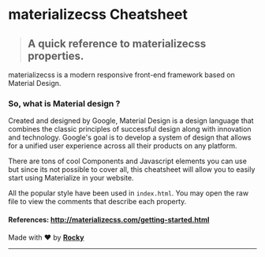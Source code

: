 # materializecss Cheatsheet

> ## A quick reference to materializecss properties.

materializecss is a modern responsive front-end framework based on Material Design.

### So, what is Material design ?

Created and designed by Google, Material Design is a design language that combines the classic principles of successful design along with innovation and technology. Google's goal is to develop a system of design that allows for a unified user experience across all their products on any platform.

There are tons of cool Components and Javascript elements you can use but since its not possible to cover all, this cheatsheet will allow you to easily start using Materialize in your website.

All the popular style have been used in `index.html`.
You may open the raw file to view the comments that describe each property.

#### References: http://materializecss.com/getting-started.html

Made with ️❤︎ by **[Rocky](https://rocky93.github.io/ "Abhijeet Saxena")**

---
